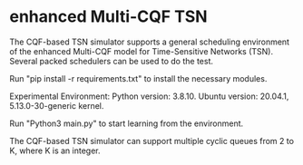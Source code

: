 # enhanced Multi-CQF TSN
The CQF-based TSN simulator supports a general scheduling environment of the enhanced Multi-CQF model for Time-Sensitive Networks (TSN). Several packed schedulers can be used to do the test.

Run "pip install -r requirements.txt" to install the necessary modules.

Experimental Environment: Python version: 3.8.10. Ubuntu version: 20.04.1, 5.13.0-30-generic kernel. 

Run "Python3 main.py" to start learning from the environment.

The CQF-based TSN simulator can support multiple cyclic queues from 2 to K, where K is an integer.   
